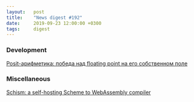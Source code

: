 ```yaml
---
layout:   post
title:    "News digest #192"
date:     2019-09-23 12:00:00 +0300
tags:     digest
---
```


<!--
2019-09-16: initial
-->

### Development

[Posit-арифметика: победа над floating point на его собственном поле](https://habr.com/ru/post/465723/)

### Miscellaneous

[Schism: a self-hosting Scheme to WebAssembly compiler](https://github.com/google/schism)

